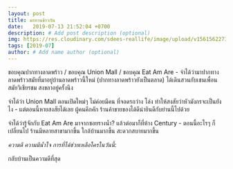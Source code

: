 ```yaml
---
layout: post
title: มาทานข้าวกัน
date:   2019-07-13 21:52:04 +0700
description: # Add post description (optional)
img: https://res.cloudinary.com/sdees-reallife/image/upload/v1561562273/583213730.167949-COLLAGE.jpg # Add image post (optional)
tags: [2019-07]
author: # Add name author (optional)
---
```

ขอบคุณปากทางลาดพร้าว / ขอบคุณ Union Mall / ขอบคุณ Eat Am Are - จำได้ว่ามาปากทางลาดพร้าวสมัยที่มาอยู่บ้านลาดพร้าวนี้ใหม่ (ปากทางลาดพร้าวยังเป็นตลาด) ได้เดินสวนกับเชนเพื่อนสมัยวิเชียรชม สงขลาอยู่ครั้งนึง

จำได้ว่า Union Mall ตอนเปิดใหม่ๆ ไม่ค่อยมีคน ที่จอดรถว่าง โล่ง ทำให้สงสัยว่าหัวมังกรจะเป็นยังไง - แต่ตอนนี้หายสงสัยได้เลย ผู้คนคึกคัก ร้านค้าขายของได้ดีน่ายินดีกับย่านนี้ไปด้วย

จำได้ว่ารู้จักกับ Eat Am Are มาจากซอยรางน้ำ? แล้วต่อมาก็ที่ห้าง Century - ตอนนี้อะไรๆ ก็เปลี่ยนไป ร้านมีหลายสาขามากขึ้น ใกล้บ้านมากขึ้น สะดวกสบายมากขึ้น

<i class="fa fa-child" style="color:plum"></i>

*ความดี ความมีน้ำใจ การที่ได้ช่วยเหลือใครในวันนี้*:

กลับบ้านเป็นความดีที่สุด
